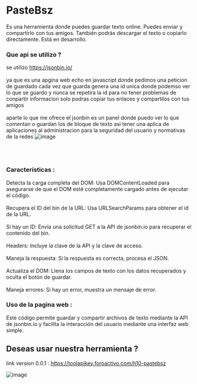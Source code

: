 # PasteBsz

Es una herramienta donde puedes guardar texto online. Puedes enviar y compartirlo con tus amigos. También podrás descargar el texto o copiarlo directamente. Está en desarrollo.

### Que api se utilizo ?
se utilizo https://jsonbin.io/
<br></br>
ya que es una apgina web echo en javascript donde pedimos una peticion de guardado cada vez que guarda genera una id unica donde podemso ver lo que se guardo y nunca se repetira la id para no tener problemas de conpartir informacion solo podras copiar tus enlaces y compartilos con tus amigos
<br></br>
aparte lo que me ofrece el jsonbin es un panel donde puedo ver lo que comentan o guardan los de bloque de texto asi tener una aplica de aplicaciones al administracion para la seguridad del usuario y normativas de la redes 
![image](https://github.com/AvastrOficial/PasteBSZ/assets/91764815/9b905c87-ed02-44f3-bd6e-c2f8fcf28896)

<br></br>
### Características :
Detecta la carga completa del DOM: Usa DOMContentLoaded para asegurarse de que el DOM esté completamente cargado antes de ejecutar el código.
<br></br>
Recupera el ID del bin de la URL: Usa URLSearchParams para obtener el id de la URL.
<br></br>
Si hay un ID: Envía una solicitud GET a la API de jsonbin.io para recuperar el contenido del bin.
<br></br>
Headers: Incluye la clave de la API y la clave de acceso.
<br></br>
Maneja la respuesta: Si la respuesta es correcta, procesa el JSON.
<br></br>
Actualiza el DOM: Llena los campos de texto con los datos recuperados y oculta el botón de guardar.
<br></br>
Maneja errores: Si hay un error, muestra un mensaje de error.
### Uso de la pagina web : 
Este código permite guardar y compartir archivos de texto mediante la API de jsonbin.io y facilita la interacción del usuario mediante una interfaz web simple.
## Deseas usar nuestra herramienta ?
link version 0.0.1 : https://toolapikey.foroactivo.com/h10-pastebsz	

![image](https://github.com/AvastrOficial/PasteBSZ/assets/91764815/e039d97f-f113-444f-af4e-e7fb5886e762)
